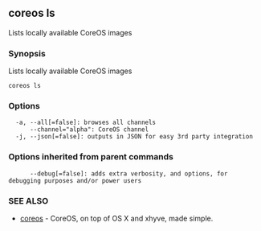 ## coreos ls

Lists locally available CoreOS images

### Synopsis


Lists locally available CoreOS images

```
coreos ls
```

### Options

```
  -a, --all[=false]: browses all channels
      --channel="alpha": CoreOS channel
  -j, --json[=false]: outputs in JSON for easy 3rd party integration
```

### Options inherited from parent commands

```
      --debug[=false]: adds extra verbosity, and options, for debugging purposes and/or power users
```

### SEE ALSO
* [coreos](coreos.md)	 - CoreOS, on top of OS X and xhyve, made simple.

